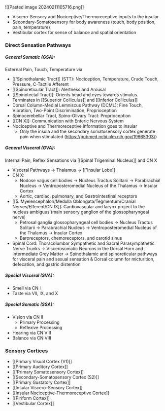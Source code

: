 ![[Pasted image 20240211105716.png]]
+ Viscero-Sensory and Nociceptive/Thermoreceptive inputs to the insular
+ Secondary-Somatosensory for body awareness (touch, body position, pain, temperature)
+ Vestibular cortex for sense of balance and spatial orientation

### Direct Sensation Pathways
##### General Somatic (GSA): 
External Pain, Touch, Temperature via
- [['Spinothalamic Tract]] (STT): Nociception, Temperature, Crude Touch, Pressure, C-Tactile Afferent
- [[Spinoreticular Tract]]: Alertness and Arousal
- [[Spinotectal Tract]]: Orients head and eyes towards stimulus. Terminates in [[Superior Colliculus]] and [[Inferior Colliculus]]
- Dorsal Column-Medial Lemniscus Pathway (DCML): Fine Touch, Vibration, Two-Point Discrimination, Proprioception
- Spinocerebellar Tract, Spino-Olivary Tract: Proprioception
- [[CN X]]: Communication with Enteric Nervous System
- Nociceptive and Thermoreceptive information goes to insular
	- Only the insula and the secondary somatosensory cortex generate pain when stimulated (https://pubmed.ncbi.nlm.nih.gov/19665303/)
##### General Visceral (GVA): 
Internal Pain, Reflex Sensations via [[Spinal Trigeminal Nucleus]] and CN X
- Visceral Pathways -> Thalamus -> [['Insular Lobe]]
- CN X:
	- Nodose vagus cell bodies -> Nucleus Tractus Solitarii -> Parabrachial Nucleus -> Ventroposteromedial Nucleus of the Thalamus -> Insular Cortex
	- Aortic, cardiac, pulmonary, and Gastrointestinal receptors
- [[5. Myelencephalon/Medulla Oblongata/Tegmentum/Cranial Nerves/Efferent/CN IX]]: Cardiovascular and larynx project to the nucleus ambiguus (main sensory ganglion of the glossopharyngeal nerve)
	- Petrosal ganglia glossopharyngeal cell bodies -> Nucleus Tractus Solitarii -> Parabrachial Nucleus -> Ventroposteromedial Nucleus of the Thalamus -> Insular Cortex
	- Baroreceptors, chemoreceptors, and carotid sinus
- Spinal Cord: Thoracolumbar Sympathetic and Sacral Parasympathetic Nerve Trunks -> Viscerosomatic Neurons in the Dorsal Horn and Intermediate Grey Matter -> Spinothalamic and spinoreticular pathways for visceral pain and sexual sensation & Dorsal column for micturition, defecation, and gastric distention
##### Special Visceral (SVA):
- Smell via CN I
- Taste via VII, IX, and X
##### Special Somatic (SSA):
- Vision via CN II
	- Primary Processing
	- Reflexive Processing
- Hearing via CN VIII
- Balance via CN VIII
### Sensory Cortices
- [[Primary Visual Cortex (V1)]]
- [[Primary Auditory Cortex]]
- [['Primary Somatosensory Cortex]]
- [[Secondary-Somatosensory Cortex (S2)]]
- [[Primary Gustatory Cortex]]
- [[Insular Viscero-Sensory Cortex]]
- [[Insular Nociceptive-Thermoreceptive Cortex]]
- [[Piriform Cortex]]
- [[Vestibular Cortex]]
